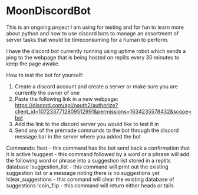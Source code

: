 # MoonDiscordBot
This is an ongoing project I am using for testing and for fun to learn more about python and how to use discord bots to manage an assortment of server tasks that would be timeconsuming for a human to perform.

I have the discord bot currently running using uptime robot which sends a ping to the webpage that is being hosted on replits every 30 minutes to keep the page awake.

How to test the bot for yourself:

1. Create a discord account and create a server or make sure you are currently the owner of one
2. Paste the following link in a new webpage: https://discord.com/api/oauth2/authorize?client_id=1072337712809512991&permissions=1634235578432&scope=bot
3. Add the link to the discord server you would like to test it in
4. Send any of the premade commands to the bot through the discord message bar in the server where you added the bot

Commands:
!test - this command has the bot send back a confirmation that it is active
!suggest - this command followed by a word or a phrase will add the following word or phrase into a suggestion list stored in a replits database
!suggestion_list - this command will print out the existing suggestion list or a message noting there is no suggestions yet
!clear_suggestions - this command will clear the existing database of suggestions
!coin_flip - this command will return either heads or tails
